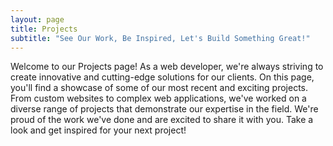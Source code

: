 ```yaml
---
layout: page
title: Projects
subtitle: "See Our Work, Be Inspired, Let's Build Something Great!"
---
```

Welcome to our Projects page! As a web developer, we're always striving to create innovative and cutting-edge solutions for our clients. On this page, you'll find a showcase of some of our most recent and exciting projects. From custom websites to complex web applications, we've worked on a diverse range of projects that demonstrate our expertise in the field. We're proud of the work we've done and are excited to share it with you. Take a look and get inspired for your next project!
